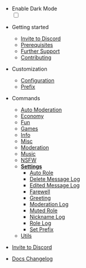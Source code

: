 * Enable Dark Mode
    <div class="theme-switch-wrapper">
       <label class="theme-switch" for="checkbox">
    <input type="checkbox" id="checkbox" />
    <div class="slider round"></div>
  </label>
</div>

- Getting started

  - [Invite to Discord](/invite.md)
  - [Prerequisites](/prerequisites.md)
  - [Further Support](/support.md)
  - [Contributing](/contributing.md)

- Customization

  - [Configuration](/customization/configuration.md)
  - [Prefix](/customization/prefix.md)

- Commands
  - [Auto Moderation](/commands/automod/)
  - [Economy](/commands/economy/)
  - [Fun](/commands/fun/)
  - [Games](/commands/games/)
  - [Info](/commands/info/)
  - [Misc](/commands/misc/)
  - [Moderation](/commands/moderation/)
  - [Music](/commands/music/)
  - [NSFW](/commands/nsfw/)
  - [**Settings**](/commands/settings/)
    - [Auto Role](/commands/settings/auto-role.md)
    - [Delete Message Log](/commands/settings/delete-message-log.md)
    - [Edited Message Log](/commands/settings/edited-messgae-log.md)
    - [Farewell](/commands/settings/farewell.md)
    - [Greeting](/commands/settings/greeting.md)
    - [Moderation Log](/commands/settings/mod-log.md)
    - [Muted Role](/commands/settings/muted-role.md)
    - [Nickname Log](/commands/settings/nickname-log.md)
    - [Role Log](/commands/settings/role-log.md)
    - [Set Prefix](/commands/settings/set-prefix.md)
  - [Utils](/commands/utils/)

- [Invite to Discord](invite.md)
- [Docs Changelog](changelog.md)